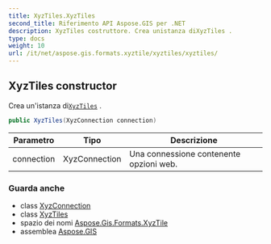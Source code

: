 ```yaml
---
title: XyzTiles.XyzTiles
second_title: Riferimento API Aspose.GIS per .NET
description: XyzTiles costruttore. Crea unistanza diXyzTiles .
type: docs
weight: 10
url: /it/net/aspose.gis.formats.xyztile/xyztiles/xyztiles/
---
```

## XyzTiles constructor

Crea un'istanza di[`XyzTiles`](../) .

```csharp
public XyzTiles(XyzConnection connection)
```

| Parametro | Tipo | Descrizione |
| --- | --- | --- |
| connection | XyzConnection | Una connessione contenente opzioni web. |

### Guarda anche

* class [XyzConnection](../../xyzconnection/)
* class [XyzTiles](../)
* spazio dei nomi [Aspose.Gis.Formats.XyzTile](../../xyztiles/)
* assemblea [Aspose.GIS](../../../)


